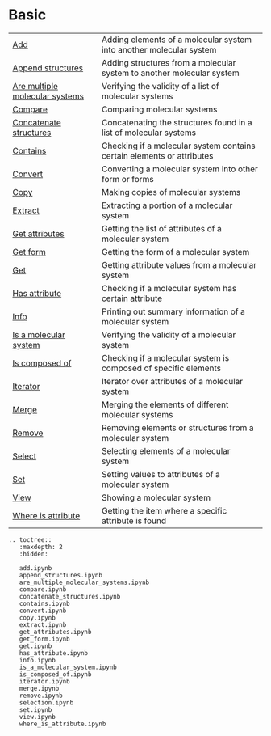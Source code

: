 # Basic

|      |      |
| :--- | :--- |
| [Add](add.ipynb) | Adding elements of a molecular system into another molecular system |    
| [Append structures](append_structures.ipynb) | Adding structures from a molecular system to another molecular system |     
| [Are multiple molecular systems](are_multiple_molecular_systems.ipynb) | Verifying the validity of a list of molecular systems |
| [Compare](compare.ipynb) | Comparing molecular systems |     
| [Concatenate structures](concatenate_structures.ipynb) | Concatenating the structures found in a list of molecular systems |
| [Contains](contains.ipynb) | Checking if a molecular system contains certain elements or attributes |    
| [Convert](convert.ipynb) | Converting a molecular system into other form or forms |
| [Copy](copy.ipynb) | Making copies of molecular systems |
| [Extract](extract.ipynb) | Extracting a portion of a molecular system |
| [Get attributes](get_attributes.ipynb) | Getting the list of attributes of a molecular system |
| [Get form](get_form.ipynb) | Getting the form of a molecular system |
| [Get](get.ipynb) | Getting attribute values from a molecular system |
| [Has attribute](has_attribute.ipynb) | Checking if a molecular system has certain attribute |
| [Info](info.ipynb) | Printing out summary information of a molecular system |
| [Is a molecular system](is_a_molecular_system.ipynb) | Verifying the validity of a molecular system |
| [Is composed of](is_composed_of) | Checking if a molecular system is composed of specific elements |
| [Iterator](Iterator) | Iterator over attributes of a molecular system |
| [Merge](merge) | Merging the elements of different molecular systems |
| [Remove](remove) | Removing elements or structures from a molecular system |
| [Select](select) | Selecting elements of a molecular system |
| [Set](set) | Setting values to attributes of a molecular system |
| [View](view) | Showing a molecular system |
| [Where is attribute](view) | Getting the item where a specific attribute is found |



```{eval-rst}
.. toctree::
   :maxdepth: 2
   :hidden:

   add.ipynb
   append_structures.ipynb
   are_multiple_molecular_systems.ipynb
   compare.ipynb
   concatenate_structures.ipynb
   contains.ipynb
   convert.ipynb
   copy.ipynb
   extract.ipynb
   get_attributes.ipynb
   get_form.ipynb
   get.ipynb
   has_attribute.ipynb
   info.ipynb
   is_a_molecular_system.ipynb
   is_composed_of.ipynb
   iterator.ipynb
   merge.ipynb
   remove.ipynb
   selection.ipynb
   set.ipynb
   view.ipynb
   where_is_attribute.ipynb
```
